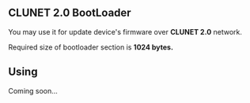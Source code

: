 ## CLUNET 2.0 BootLoader
You may use it for update device's firmware over **CLUNET 2.0** network.

Required size of bootloader section is **1024 bytes.**
## Using
Coming soon...
